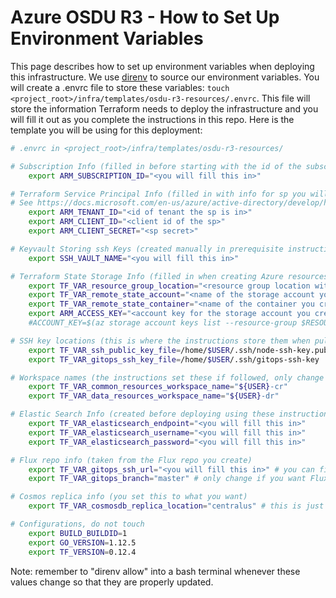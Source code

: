 # Azure OSDU R3 - How to Set Up Environment Variables

This page describes how to set up environment variables when deploying this infrastructure. We use [direnv](https://direnv.net/) to source our environment variables. You will create a .envrc file to store these variables: `touch <project_root>/infra/templates/osdu-r3-resources/.envrc`. This file will store the information Terraform needs to deploy the infrastructure and you will fill it out as you complete the instructions in this repo. Here is the template you will be using for this deployment:
```bash
# .envrc in <project_root>/infra/templates/osdu-r3-resources/

# Subscription Info (filled in before starting with the id of the subscription you want your resources in)
    export ARM_SUBSCRIPTION_ID="<you will fill this in>"

# Terraform Service Principal Info (filled in with info for sp you will be using)
# See https://docs.microsoft.com/en-us/azure/active-directory/develop/howto-create-service-principal-portal for documentation on where these attributes are
    export ARM_TENANT_ID="<id of tenant the sp is in>"
    export ARM_CLIENT_ID="<client id of the sp>"
    export ARM_CLIENT_SECRET="<sp secret>"

# Keyvault Storing ssh Keys (created manually in prerequisite instructions)
    export SSH_VAULT_NAME="<you will fill this in>"

# Terraform State Storage Info (filled in when creating Azure resources to store Terraform state)
    export TF_VAR_resource_group_location="<resource group location with Terraform state resources>"
    export TF_VAR_remote_state_account="<name of the storage account you created>" 
    export TF_VAR_remote_state_container="<name of the container you created>" 
    export ARM_ACCESS_KEY="<account key for the storage account you created" # can be retrieved using something like :
    #ACCOUNT_KEY=$(az storage account keys list --resource-group $RESOURCE_GROUP_NAME --account-name $STORAGE_ACCOUNT_NAME --query [0].value -o tsv)

# SSH key locations (this is where the instructions store them when pulling from the ssh keyvault if followed)
    export TF_VAR_ssh_public_key_file=/home/$USER/.ssh/node-ssh-key.pub
    export TF_VAR_gitops_ssh_key_file=/home/$USER/.ssh/gitops-ssh-key

# Workspace names (the instructions set these if followed, only change if you deviate when deploying the common resources or data resources)
    export TF_VAR_common_resources_workspace_name="${USER}-cr" 
    export TF_VAR_data_resources_workspace_name="${USER}-dr" 

# Elastic Search Info (created before deploying using these instructions, must be version 6.8.x and have a valid ssl certificate for https)
    export TF_VAR_elasticsearch_endpoint="<you will fill this in>"
    export TF_VAR_elasticsearch_username="<you will fill this in>"
    export TF_VAR_elasticsearch_password="<you will fill this in>"

# Flux repo info (taken from the Flux repo you create)
    export TF_VAR_gitops_ssh_url="<you will fill this in>" # you can find this in the Flux repo you create, it will look something like git@github.com:Azure/osdu-infrastructure-flux.git
    export TF_VAR_gitops_branch="master" # only change if you want Flux to watch a branch other than master

# Cosmos replica info (you set this to what you want)
    export TF_VAR_cosmosdb_replica_location="centralus" # this is just a default value, change it if you'd like

# Configurations, do not touch
    export BUILD_BUILDID=1
    export GO_VERSION=1.12.5
    export TF_VERSION=0.12.4

```
Note: remember to "direnv allow" into a bash terminal whenever these values change so that they are properly updated.